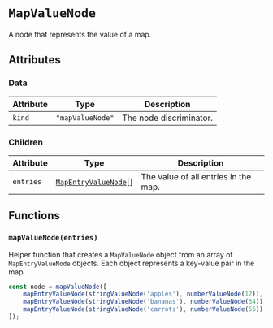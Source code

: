 # `MapValueNode`

A node that represents the value of a map.

## Attributes

### Data

| Attribute | Type             | Description             |
| --------- | ---------------- | ----------------------- |
| `kind`    | `"mapValueNode"` | The node discriminator. |

### Children

| Attribute | Type                                            | Description                          |
| --------- | ----------------------------------------------- | ------------------------------------ |
| `entries` | [`MapEntryValueNode`](./MapEntryValueNode.md)[] | The value of all entries in the map. |

## Functions

### `mapValueNode(entries)`

Helper function that creates a `MapValueNode` object from an array of `MapEntryValueNode` objects. Each object represents a key-value pair in the map.

```ts
const node = mapValueNode([
    mapEntryValueNode(stringValueNode('apples'), numberValueNode(12)),
    mapEntryValueNode(stringValueNode('bananas'), numberValueNode(34)),
    mapEntryValueNode(stringValueNode('carrots'), numberValueNode(56)),
]);
```
